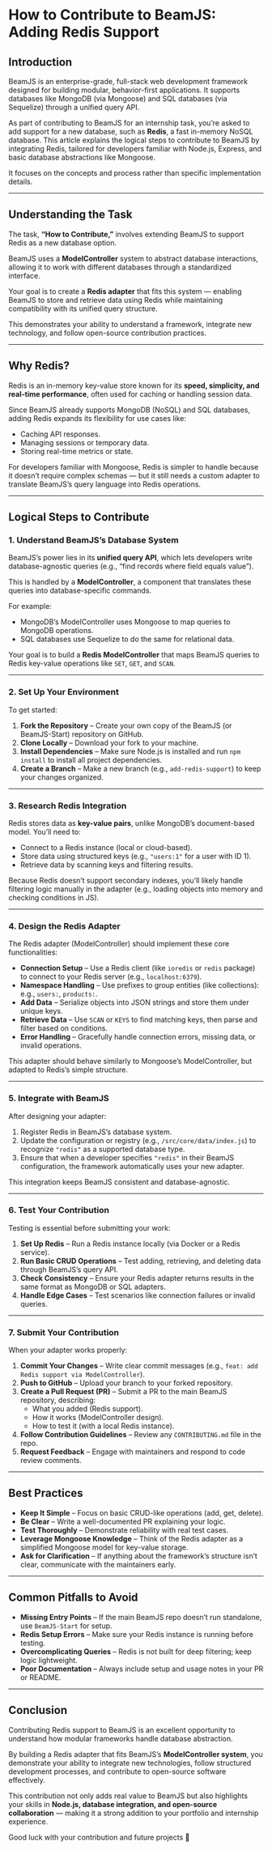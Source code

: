 # How to Contribute to BeamJS: Adding Redis Support

## Introduction
BeamJS is an enterprise-grade, full-stack web development framework designed for building modular, behavior-first applications. It supports databases like MongoDB (via Mongoose) and SQL databases (via Sequelize) through a unified query API.  

As part of contributing to BeamJS for an internship task, you’re asked to add support for a new database, such as **Redis**, a fast in-memory NoSQL database. This article explains the logical steps to contribute to BeamJS by integrating Redis, tailored for developers familiar with Node.js, Express, and basic database abstractions like Mongoose.  

It focuses on the concepts and process rather than specific implementation details.

---

## Understanding the Task
The task, **“How to Contribute,”** involves extending BeamJS to support Redis as a new database option.  

BeamJS uses a **ModelController** system to abstract database interactions, allowing it to work with different databases through a standardized interface.  

Your goal is to create a **Redis adapter** that fits this system — enabling BeamJS to store and retrieve data using Redis while maintaining compatibility with its unified query structure.  

This demonstrates your ability to understand a framework, integrate new technology, and follow open-source contribution practices.

---

## Why Redis?
Redis is an in-memory key-value store known for its **speed, simplicity, and real-time performance**, often used for caching or handling session data.  

Since BeamJS already supports MongoDB (NoSQL) and SQL databases, adding Redis expands its flexibility for use cases like:
- Caching API responses.
- Managing sessions or temporary data.
- Storing real-time metrics or state.

For developers familiar with Mongoose, Redis is simpler to handle because it doesn’t require complex schemas — but it still needs a custom adapter to translate BeamJS’s query language into Redis operations.

---

## Logical Steps to Contribute

### 1. Understand BeamJS’s Database System
BeamJS’s power lies in its **unified query API**, which lets developers write database-agnostic queries (e.g., “find records where field equals value”).  

This is handled by a **ModelController**, a component that translates these queries into database-specific commands.

For example:
- MongoDB’s ModelController uses Mongoose to map queries to MongoDB operations.  
- SQL databases use Sequelize to do the same for relational data.  

Your goal is to build a **Redis ModelController** that maps BeamJS queries to Redis key-value operations like `SET`, `GET`, and `SCAN`.

---

### 2. Set Up Your Environment
To get started:
1. **Fork the Repository** – Create your own copy of the BeamJS (or BeamJS-Start) repository on GitHub.  
2. **Clone Locally** – Download your fork to your machine.  
3. **Install Dependencies** – Make sure Node.js is installed and run `npm install` to install all project dependencies.  
4. **Create a Branch** – Make a new branch (e.g., `add-redis-support`) to keep your changes organized.

---

### 3. Research Redis Integration
Redis stores data as **key-value pairs**, unlike MongoDB’s document-based model. You’ll need to:
- Connect to a Redis instance (local or cloud-based).
- Store data using structured keys (e.g., `"users:1"` for a user with ID 1).  
- Retrieve data by scanning keys and filtering results.  

Because Redis doesn’t support secondary indexes, you’ll likely handle filtering logic manually in the adapter (e.g., loading objects into memory and checking conditions in JS).

---

### 4. Design the Redis Adapter
The Redis adapter (ModelController) should implement these core functionalities:

- **Connection Setup** – Use a Redis client (like `ioredis` or `redis` package) to connect to your Redis server (e.g., `localhost:6379`).  
- **Namespace Handling** – Use prefixes to group entities (like collections): e.g., `users:`, `products:`.  
- **Add Data** – Serialize objects into JSON strings and store them under unique keys.  
- **Retrieve Data** – Use `SCAN` or `KEYS` to find matching keys, then parse and filter based on conditions.  
- **Error Handling** – Gracefully handle connection errors, missing data, or invalid operations.

This adapter should behave similarly to Mongoose’s ModelController, but adapted to Redis’s simple structure.

---

### 5. Integrate with BeamJS
After designing your adapter:
1. Register Redis in BeamJS’s database system.  
2. Update the configuration or registry (e.g., `/src/core/data/index.js`) to recognize `"redis"` as a supported database type.  
3. Ensure that when a developer specifies `"redis"` in their BeamJS configuration, the framework automatically uses your new adapter.  

This integration keeps BeamJS consistent and database-agnostic.

---

### 6. Test Your Contribution
Testing is essential before submitting your work:

1. **Set Up Redis** – Run a Redis instance locally (via Docker or a Redis service).  
2. **Run Basic CRUD Operations** – Test adding, retrieving, and deleting data through BeamJS’s query API.  
3. **Check Consistency** – Ensure your Redis adapter returns results in the same format as MongoDB or SQL adapters.  
4. **Handle Edge Cases** – Test scenarios like connection failures or invalid queries.

---

### 7. Submit Your Contribution
When your adapter works properly:
1. **Commit Your Changes** – Write clear commit messages (e.g., `feat: add Redis support via ModelController`).  
2. **Push to GitHub** – Upload your branch to your forked repository.  
3. **Create a Pull Request (PR)** – Submit a PR to the main BeamJS repository, describing:
   - What you added (Redis support).  
   - How it works (ModelController design).  
   - How to test it (with a local Redis instance).  
4. **Follow Contribution Guidelines** – Review any `CONTRIBUTING.md` file in the repo.  
5. **Request Feedback** – Engage with maintainers and respond to code review comments.

---

## Best Practices
- **Keep It Simple** – Focus on basic CRUD-like operations (add, get, delete).  
- **Be Clear** – Write a well-documented PR explaining your logic.  
- **Test Thoroughly** – Demonstrate reliability with real test cases.  
- **Leverage Mongoose Knowledge** – Think of the Redis adapter as a simplified Mongoose model for key-value storage.  
- **Ask for Clarification** – If anything about the framework’s structure isn’t clear, communicate with the maintainers early.

---

## Common Pitfalls to Avoid
- **Missing Entry Points** – If the main BeamJS repo doesn’t run standalone, use `BeamJS-Start` for setup.  
- **Redis Setup Errors** – Make sure your Redis instance is running before testing.  
- **Overcomplicating Queries** – Redis is not built for deep filtering; keep logic lightweight.  
- **Poor Documentation** – Always include setup and usage notes in your PR or README.

---

## Conclusion
Contributing Redis support to BeamJS is an excellent opportunity to understand how modular frameworks handle database abstraction.  

By building a Redis adapter that fits BeamJS’s **ModelController system**, you demonstrate your ability to integrate new technologies, follow structured development processes, and contribute to open-source software effectively.  

This contribution not only adds real value to BeamJS but also highlights your skills in **Node.js, database integration, and open-source collaboration** — making it a strong addition to your portfolio and internship experience.  

Good luck with your contribution and future projects 🚀  

